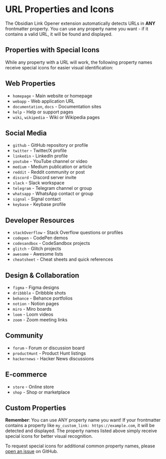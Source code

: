 # URL Properties and Icons

The Obsidian Link Opener extension automatically detects URLs in **ANY** frontmatter property. You can use any property name you want - if it contains a valid URL, it will be found and displayed.

## Properties with Special Icons

While any property with a URL will work, the following property names receive special icons for easier visual identification:

## Web Properties
- `homepage` - Main website or homepage
- `webapp` - Web application URL
- `documentation`, `docs` - Documentation sites
- `help` - Help or support pages
- `wiki`, `wikipedia` - Wiki or Wikipedia pages

## Social Media
- `github` - GitHub repository or profile
- `twitter` - Twitter/X profile
- `linkedin` - LinkedIn profile
- `youtube` - YouTube channel or video
- `medium` - Medium publication or article
- `reddit` - Reddit community or post
- `discord` - Discord server invite
- `slack` - Slack workspace
- `telegram` - Telegram channel or group
- `whatsapp` - WhatsApp contact or group
- `signal` - Signal contact
- `keybase` - Keybase profile

## Developer Resources
- `stackOverflow` - Stack Overflow questions or profiles
- `codepen` - CodePen demos
- `codesandbox` - CodeSandbox projects
- `glitch` - Glitch projects
- `awesome` - Awesome lists
- `cheatsheet` - Cheat sheets and quick references

## Design & Collaboration
- `figma` - Figma designs
- `dribbble` - Dribbble shots
- `behance` - Behance portfolios
- `notion` - Notion pages
- `miro` - Miro boards
- `loom` - Loom videos
- `zoom` - Zoom meeting links

## Community
- `forum` - Forum or discussion board
- `productHunt` - Product Hunt listings
- `hackernews` - Hacker News discussions

## E-commerce
- `store` - Online store
- `shop` - Shop or marketplace

## Custom Properties

**Remember**: You can use ANY property name you want! If your frontmatter contains a property like `my_custom_link: https://example.com`, it will be detected and displayed. The property names listed above simply receive special icons for better visual recognition.

To request special icons for additional common property names, please [open an issue](https://github.com/osteele/raycast-open-obsidian-links/issues) on GitHub.